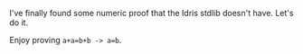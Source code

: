 I've finally found some numeric proof that the Idris stdlib doesn't have. Let's do it.


Enjoy proving `a+a=b+b -> a=b`.
